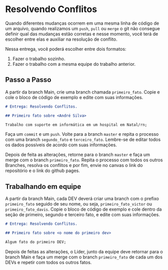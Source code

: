 # Resolvendo Conflitos

Quando diferentes mudanças ocorrem em uma mesma linha de código de um arquivo, quando realizamos um ``push``, ``pull`` ou ``merge`` o git não consegue definir qual das mudanças estão corretas e nesse momento, você terá de escolher entre elas e auxiliar na resolução de conflito.

Nessa entrega, você poderá escolher entre dois formatos:

1. Fazer o trabalho sozinho.
2. Fazer o trabalho com a mesma equipe do trabalho anterior.

## Passo a Passo

A partir da branch Main, crie uma branch chamada ``primeiro_fato``. Copie e cole o bloco de código de exemplo e edite com suas informações.

```markdown
# Entrega: Resolvendo Conflitos.

## Primeiro fato sobre <André Silva>

Trabalho com suporte em informática em um hospital em Natal/rn;
```

Faça um ``commit`` e um ``push``. Volte para a branch ``master`` e repita o processo com uma branch ``segundo_fato`` e ``terceiro_fato``. Lembre-se de editar todos os dados possíveis de acordo com suas informações.

Depois de feita as alterações, retorne para o branch ``master`` e faça um merge com o branch ``primeiro_fato``. Repita o processo com todos os outros Branches, resolva os conflitos e por fim, envie no canvas o link do repositório e o link do github pages.

## Trabalhando em equipe

A partir da branch Main, cada DEV deverá criar uma branch com o prefixo ``primeiro_fato`` seguido de seu nome, ou seja, ``primeiro_fato_victor`` ou ``primeiro_fato_davis``. Copie o bloco de código de exemplo e cole dentro da seção de primeiro, segundo e terceiro fato, e edite com suas informações.

```markdown
# Entrega: Resolvendo Conflitos.

## Primeiro fato sobre <o nome do primeiro dev>

Algum fato do primeiro DEV;
```

Depois de feitas as alterações, o Líder, junto da equipe deve retornar para o branch Main e faça um merge com o branch ``primeiro_fato`` de cada um dos DEVs e repetir com todos os outros fatos.